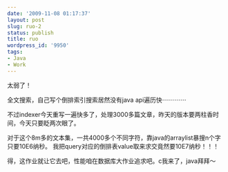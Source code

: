 ```yaml
---
date: '2009-11-08 01:17:37'
layout: post
slug: ruo-2
status: publish
title: ruo
wordpress_id: '9950'
tags:
- Java
- Work
---
```


太弱了！
  


全文搜索，自己写个倒排索引搜索居然没有java api遍历快⋯⋯⋯⋯
  


不过indexer今天重写一遍快多了，处理3000多篇文章，昨天的版本要两柱香时间，今天只要眨两次眼了。
  


对于这个8m多的文本集，一共4000多个不同字符，靠java的arraylist暴搜n个字只要10E6纳秒。
我把query对应的倒排表value取来求交竟然要10E7纳秒！！！
  


得，这作业就让它去吧，性能咱在数据库大作业追求吧。c我来了，java拜拜～
